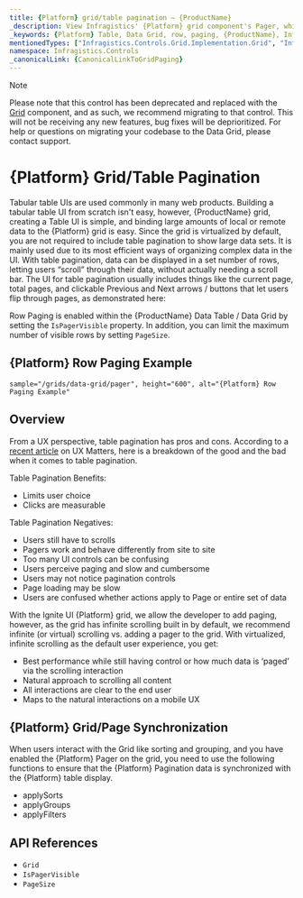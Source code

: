 ```yaml
---
title: {Platform} grid/table pagination – {ProductName} 
_description: View Infragistics' {Platform} grid component's Pager, which was designed to take in an array of data and output portions of that data as a page.
_keywords: {Platform} Table, Data Grid, row, paging, {ProductName}, Infragistics
mentionedTypes: ["Infragistics.Controls.Grid.Implementation.Grid", "Infragistics.Controls.Grid.Implementation.Column"]
namespace: Infragistics.Controls
_canonicalLink: {CanonicalLinkToGridPaging}
---
```


<!-- Blazor, WebComponents -->

> [!Note]
Please note that this control has been deprecated and replaced with the [Grid](../data-grid.md) component, and as such, we recommend migrating to that control. This will not be receiving any new features, bug fixes will be deprioritized. For help or questions on migrating your codebase to the Data Grid, please contact support.

<!-- end: Blazor, WebComponents -->

# {Platform} Grid/Table Pagination

Tabular table UIs are used commonly in many web products. Building a tabular table UI from scratch isn't easy, however, {ProductName} grid, creating a Table UI is simple, and binding large amounts of local or remote data to the {Platform} grid is easy.  Since the grid is virtualized by default, you are not required to include table pagination to show large data sets.  It is mainly used due to its most efficient ways of organizing complex data in the UI. With table pagination, data can be displayed in a set number of rows, letting users “scroll” through their data, without actually needing a scroll bar. The UI for table pagination usually includes things like the current page, total pages, and clickable Previous and Next arrows / buttons that let users flip through pages, as demonstrated here:

Row Paging is enabled within the {ProductName} Data Table / Data Grid by setting the `IsPagerVisible` property. In addition, you can limit the maximum number of visible rows by setting `PageSize`.

## {Platform} Row Paging Example

`sample="/grids/data-grid/pager", height="600", alt="{Platform} Row Paging Example"`



<div class="divider--half"></div>

## Overview

From a UX perspective, table pagination has pros and cons. According to a [recent article](https://www.uxmatters.com/mt/archives/2018/11/paging-scrolling-and-infinite-scroll.php) on UX Matters, here is a breakdown of the good and the bad when it comes to table pagination.

Table Pagination Benefits:

- Limits user choice
- Clicks are measurable

Table Pagination Negatives:

- Users still have to scrolls
- Pagers work and behave differently from site to site
- Too many UI controls can be confusing
- Users perceive paging and slow and cumbersome
- Users may not notice pagination controls
- Page loading may be slow
- Users are confused whether actions apply to Page or entire set of data

With the Ignite UI {Platform} grid, we allow the developer to add paging, however, as the grid has infinite scrolling built in by default, we recommend infinite (or virtual) scrolling vs. adding a pager to the grid.  With virtualized, infinite scrolling as the default user experience, you get:

- Best performance while still having control or how much data is ‘paged’ via the scrolling interaction
- Natural approach to scrolling all content
- All interactions are clear to the end user
- Maps to the natural interactions on a mobile UX

## {Platform} Grid/Page Synchronization

When users interact with the Grid like sorting and grouping, and you have enabled the {Platform} Pager on the grid, you need to use the following functions to ensure that the {Platform} Pagination data is synchronized with the {Platform} table display.

- applySorts
- applyGroups
- applyFilters

## API References

 - `Grid`
 - `IsPagerVisible`
 - `PageSize`